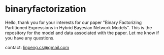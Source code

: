 # binaryfactorization
Hello, thank you for your interests for our paper "Binary Factorizing Partitioned Expressions in
Hybrid Bayesian Network Models". 
This is the repository for the model and data associated with the paper. Let me know if you have any questions.

contact: linpeng.cs@gmail.com


